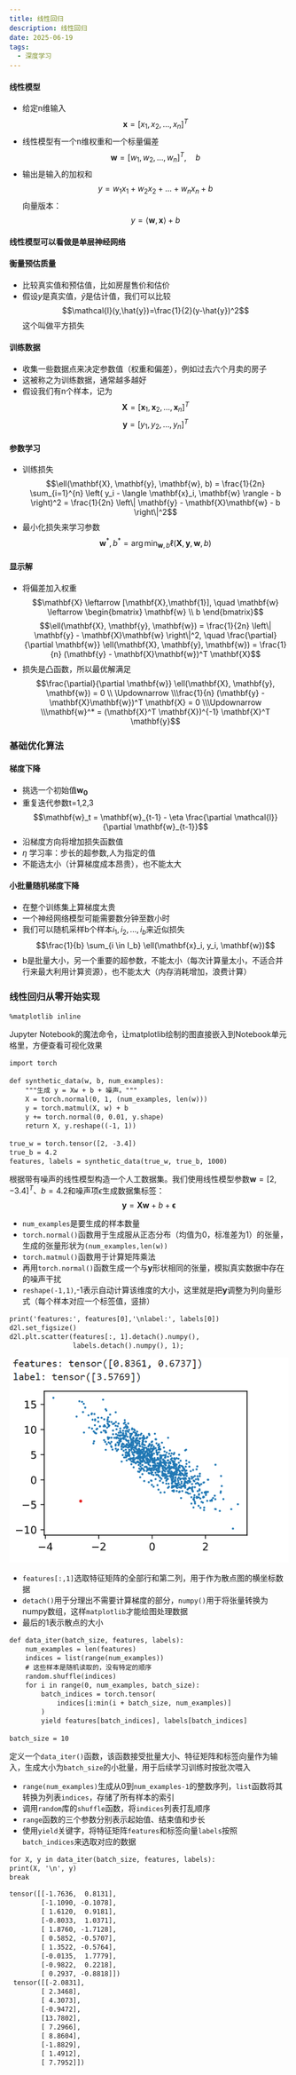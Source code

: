 ```yaml
---
title: 线性回归
description: 线性回归
date: 2025-06-19
tags:
  - 深度学习
---
```


#### 线性模型
* 给定n维输入 $$\mathbf{x} = [x_1, x_2, \ldots, x_n]^T$$
* 线性模型有一个n维权重和一个标量偏差$$\mathbf{w} = [w_1, w_2, \ldots, w_n]^T, \quad b$$
* 输出是输入的加权和$$y = w_1 x_1 + w_2 x_2 + \ldots + w_n x_n + b$$
向量版本：$$y = \langle \mathbf{w}, \mathbf{x} \rangle + b$$
#### 线性模型可以看做是单层神经网络

#### 衡量预估质量
* 比较真实值和预估值，比如房屋售价和估价
* 假设$y$是真实值，$\hat{y}$是估计值，我们可以比较$$\mathcal{l}(y,\hat{y})=\frac{1}{2}(y-\hat{y})^2$$这个叫做平方损失

#### 训练数据
* 收集一些数据点来决定参数值（权重和偏差），例如过去六个月卖的房子
* 这被称之为训练数据，通常越多越好
* 假设我们有n个样本，记为$$\mathbf{X} = \left[ \mathbf{x}_1, \mathbf{x}_2, \ldots, \mathbf{x}_n \right]^T$$$$\mathbf{y} = \left[ y_1, y_2, \ldots, y_n \right]^T$$
#### 参数学习
* 训练损失$$\ell(\mathbf{X}, \mathbf{y}, \mathbf{w}, b) = \frac{1}{2n} \sum_{i=1}^{n} \left( y_i - \langle \mathbf{x}_i, \mathbf{w} \rangle - b \right)^2 = \frac{1}{2n} \left\| \mathbf{y} - \mathbf{X}\mathbf{w} - b \right\|^2$$
* 最小化损失来学习参数$$\mathbf{w}^*, b^* = \arg\min_{\mathbf{w}, b} \ell(\mathbf{X}, \mathbf{y}, \mathbf{w}, b)$$
#### 显示解
* 将偏差加入权重$$\mathbf{X} \leftarrow [\mathbf{X},\mathbf{1}], \quad \mathbf{w} \leftarrow \begin{bmatrix} \mathbf{w} \\ b \end{bmatrix}$$
$$\ell(\mathbf{X}, \mathbf{y}, \mathbf{w}) = \frac{1}{2n} \left\| \mathbf{y} - \mathbf{X}\mathbf{w} \right\|^2, \quad \frac{\partial}{\partial \mathbf{w}} \ell(\mathbf{X}, \mathbf{y}, \mathbf{w}) = \frac{1}{n} (\mathbf{y} - \mathbf{X}\mathbf{w})^T \mathbf{X}$$
* 损失是凸函数，所以最优解满足$$\frac{\partial}{\partial \mathbf{w}} \ell(\mathbf{X}, \mathbf{y}, \mathbf{w}) = 0 \\
\Updownarrow \\\frac{1}{n} (\mathbf{y} - \mathbf{X}\mathbf{w})^T \mathbf{X} = 0 \\\Updownarrow \\\mathbf{w}^* = (\mathbf{X}^T \mathbf{X})^{-1} \mathbf{X}^T \mathbf{y}$$
### 基础优化算法
#### 梯度下降
* 挑选一个初始值$\mathbf{w_0}$
* 重复迭代参数t=1,2,3 $$\mathbf{w}_t = \mathbf{w}_{t-1} - \eta \frac{\partial \mathcal{l}}{\partial \mathbf{w}_{t-1}}$$
* 沿梯度方向将增加损失函数值
* $\eta$ 学习率：步长的超参数,人为指定的值
* 不能选太小（计算梯度成本昂贵），也不能太大
#### 小批量随机梯度下降
* 在整个训练集上算梯度太贵
* 一个神经网络模型可能需要数分钟至数小时
* 我们可以随机采样b个样本$i_1,i_2,\ldots,i_b$来近似损失$$\frac{1}{b} \sum_{i \in I_b} \ell(\mathbf{x}_i, y_i, \mathbf{w})$$
* b是批量大小，另一个重要的超参数，不能太小（每次计算量太小，不适合并行来最大利用计算资源），也不能太大（内存消耗增加，浪费计算）
### 线性回归从零开始实现
```
%matplotlib inline
```
Jupyter Notebook的魔法命令，让matplotlib绘制的图直接嵌入到Notebook单元格里，方便查看可视化效果
```
import torch

def synthetic_data(w, b, num_examples):
    """生成 y = Xw + b + 噪声。"""
    X = torch.normal(0, 1, (num_examples, len(w)))
    y = torch.matmul(X, w) + b
    y += torch.normal(0, 0.01, y.shape)
    return X, y.reshape((-1, 1))

true_w = torch.tensor([2, -3.4])
true_b = 4.2
features, labels = synthetic_data(true_w, true_b, 1000)
```
根据带有噪声的线性模型构造一个人工数据集。我们使用线性模型参数$\mathbf{w}=[2,-3.4]^T、b=4.2$和噪声项$\epsilon$生成数据集标签：$$\boldsymbol{y} = \boldsymbol{X}\boldsymbol{w} + b + \boldsymbol{\epsilon}$$
* `num_examples`是要生成的样本数量
* `torch.normal()`函数用于生成服从正态分布（均值为0，标准差为1）的张量，
生成的张量形状为`(num_examples,len(w))`
* `torch.matmul()`函数用于计算矩阵乘法
* 再用`torch.normal()`函数生成一个与$\mathbf{y}$形状相同的张量，模拟真实数据中存在的噪声干扰
* `reshape(-1,1)`,-1表示自动计算该维度的大小，这里就是把$\mathbf{y}$调整为列向量形式（每个样本对应一个标签值，竖排）
```
print('features:', features[0],'\nlabel:', labels[0])
d2l.set_figsize()
d2l.plt.scatter(features[:, 1].detach().numpy(), 
                labels.detach().numpy(), 1);
```
<img src="/public/线性回归1.png">

* `features[:,1]`选取特征矩阵的全部行和第二列，用于作为散点图的横坐标数据
* `detach()`用于分理出不需要计算梯度的部分，`numpy()`用于将张量转换为numpy数组，这样`matplotlib`才能绘图处理数据
* 最后的1表示散点的大小

```
def data_iter(batch_size, features, labels):
    num_examples = len(features)
    indices = list(range(num_examples))
    # 这些样本是随机读取的，没有特定的顺序
    random.shuffle(indices)
    for i in range(0, num_examples, batch_size):
        batch_indices = torch.tensor(
            indices[i:min(i + batch_size, num_examples)]
        )
        yield features[batch_indices], labels[batch_indices]

batch_size = 10
```
定义一个`data_iter()`函数，该函数接受批量大小、特征矩阵和标签向量作为输入，生成大小为`batch_size`的小批量，用于后续学习训练时按批次喂入
* `range(num_examples)`生成从0到`num_examples-1`的整数序列，`list`函数将其转换为列表`indices`，存储了所有样本的索引
* 调用`random`库的`shuffle`函数，将`indices`列表打乱顺序
* `range`函数的三个参数分别表示起始值、结束值和步长
* 使用`yield`关键字，将特征矩阵`features`和标签向量`labels`按照`batch_indices`来选取对应的数据
```
for X, y in data_iter(batch_size, features, labels):
print(X, '\n', y)
break
```
```
tensor([[-1.7636,  0.8131],
        [-1.1090, -0.1078],
        [ 1.6120,  0.9181],
        [-0.8033,  1.0371],
        [ 1.8760, -1.7128],
        [ 0.5852, -0.5707],
        [ 1.3522, -0.5764],
        [-0.0135,  1.7779],
        [-0.9822,  0.2218],
        [ 0.2937, -0.8818]]) 
 tensor([[-2.0831],
        [ 2.3468],
        [ 4.3073],
        [-0.9472],
        [13.7802],
        [ 7.2966],
        [ 8.8604],
        [-1.8829],
        [ 1.4912],
        [ 7.7952]])
```
